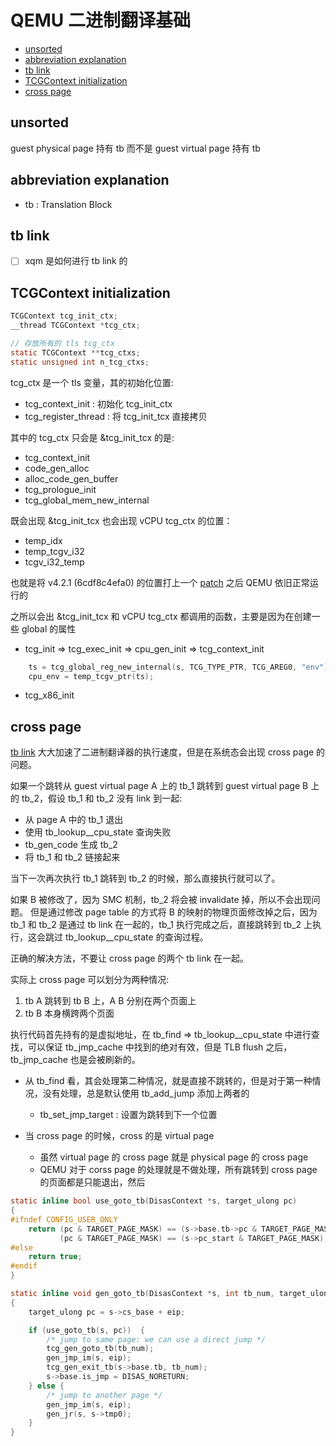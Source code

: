 # QEMU 二进制翻译基础

<!-- vim-markdown-toc GitLab -->

* [unsorted](#unsorted)
* [abbreviation explanation](#abbreviation-explanation)
* [tb link](#tb-link)
* [TCGContext initialization](#tcgcontext-initialization)
* [cross page](#cross-page)

<!-- vim-markdown-toc -->

## unsorted
guest physical page 持有 tb 而不是 guest virtual page 持有 tb

## abbreviation explanation
- tb : Translation Block

## tb link
- [ ] xqm 是如何进行 tb link 的

## TCGContext initialization
```c
TCGContext tcg_init_ctx;
__thread TCGContext *tcg_ctx;

// 存放所有的 tls tcg_ctx
static TCGContext **tcg_ctxs;
static unsigned int n_tcg_ctxs;
```

tcg_ctx 是一个 tls 变量，其的初始化位置:
- tcg_context_init : 初始化 tcg_init_ctx
- tcg_register_thread : 将 tcg_init_tcx 直接拷贝

其中的 tcg_ctx 只会是 &tcg_init_tcx 的是:
- tcg_context_init
- code_gen_alloc
- alloc_code_gen_buffer
- tcg_prologue_init
- tcg_global_mem_new_internal

既会出现 &tcg_init_tcx 也会出现 vCPU tcg_ctx 的位置：
- temp_idx
- temp_tcgv_i32
- tcgv_i32_temp

也就是将 v4.2.1 (6cdf8c4efa0) 的位置打上一个 [patch](./tcg/tcg_ctx.patch) 之后 QEMU 依旧正常运行的

之所以会出 &tcg_init_tcx 和 vCPU tcg_ctx 都调用的函数，主要是因为在创建一些 global 的属性
- tcg_init => tcg_exec_init => cpu_gen_init => tcg_context_init
```c
    ts = tcg_global_reg_new_internal(s, TCG_TYPE_PTR, TCG_AREG0, "env");
    cpu_env = temp_tcgv_ptr(ts);
```
- tcg_x86_init

## cross page
[tb link](#tb-link) 大大加速了二进制翻译器的执行速度，但是在系统态会出现 cross page 的问题。

如果一个跳转从 guest virtual page A 上的 tb_1 跳转到 guest virtual page B 上的 tb_2，假设 tb_1 和 tb_2 没有 link 到一起:
- 从 page A 中的 tb_1 退出
- 使用 tb_lookup__cpu_state 查询失败
- tb_gen_code 生成 tb_2
- 将 tb_1 和 tb_2 链接起来

当下一次再次执行 tb_1 跳转到 tb_2 的时候，那么直接执行就可以了。

如果 B 被修改了，因为 SMC 机制，tb_2 将会被 invalidate 掉，所以不会出现问题。
但是通过修改 page table 的方式将 B 的映射的物理页面修改掉之后，因为 tb_1 和 tb_2
是通过 tb link 在一起的，tb_1 执行完成之后，直接跳转到 tb_2 上执行，这会跳过
tb_lookup__cpu_state 的查询过程。

正确的解决方法，不要让 cross page 的两个 tb link 在一起。

实际上 cross page 可以划分为两种情况:
1. tb A 跳转到 tb B 上，A B 分别在两个页面上
2. tb B 本身横跨两个页面


执行代码首先持有的是虚拟地址，在 tb_find => tb_lookup__cpu_state 中进行查找，可以保证 tb_jmp_cache 中找到的绝对有效，但是 TLB flush 之后，tb_jmp_cache 也是会被刷新的。
- 从 tb_find 看，其会处理第二种情况，就是直接不跳转的，但是对于第一种情况，没有处理，总是默认使用 tb_add_jump 添加上两者的
  - tb_set_jmp_target : 设置为跳转到下一个位置

- 当 cross page 的时候，cross 的是 virtual page
  - 虽然 virtual page 的 cross page 就是 physical page 的 cross page
  - QEMU 对于 corss page 的处理就是不做处理，所有跳转到 cross page 的页面都是只能退出，然后


```c
static inline bool use_goto_tb(DisasContext *s, target_ulong pc)
{
#ifndef CONFIG_USER_ONLY
    return (pc & TARGET_PAGE_MASK) == (s->base.tb->pc & TARGET_PAGE_MASK) ||
           (pc & TARGET_PAGE_MASK) == (s->pc_start & TARGET_PAGE_MASK);
#else
    return true;
#endif
}

static inline void gen_goto_tb(DisasContext *s, int tb_num, target_ulong eip)
{
    target_ulong pc = s->cs_base + eip;

    if (use_goto_tb(s, pc))  {
        /* jump to same page: we can use a direct jump */
        tcg_gen_goto_tb(tb_num);
        gen_jmp_im(s, eip);
        tcg_gen_exit_tb(s->base.tb, tb_num);
        s->base.is_jmp = DISAS_NORETURN;
    } else {
        /* jump to another page */
        gen_jmp_im(s, eip);
        gen_jr(s, s->tmp0);
    }
}
```
